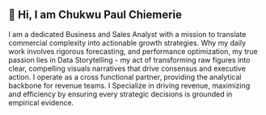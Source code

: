 ## 👋 Hi, I am Chukwu Paul Chiemerie
I am a dedicated Business and Sales Analyst with a mission to translate commercial complexity into actionable growth strategies. Why my daily work involves rigorous forecasting, and performance optimization, my true passion lies in Data Storytelling - my act of transforming raw figures into clear, compelling visuals narratives that drive consensus and executive action.
I operate as a cross functional partner, providing the analytical backbone for revenue teams. I Specialize in driving revenue, maximizing and efficiency by ensuring every strategic decisions is grounded in empirical evidence.



